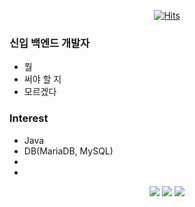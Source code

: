 <div align=center>

[![Hits](https://hits.seeyoufarm.com/api/count/incr/badge.svg?url=https%3A%2F%2Fgithub.com%2Fzzsza)](https://hits.seeyoufarm.com) 

</div>

### 신입 백엔드 개발자
- 뭘
- 써야 할 지 
- 모르겠다

### Interest
- Java
- DB(MariaDB, MySQL)
- 
- 

<div align=center>

<img src="https://img.shields.io/badge/spring-6DB33F?style=for-the-badge&logo=spring&logoColor=white">
<img src="https://img.shields.io/badge/mariadb-003545?style=for-the-badge&logo=mariadb&logoColor=white">
<img src="https://img.shields.io/badge/github-181717?style=for-the-badge&logo=github&logoColor=white">
</div>
